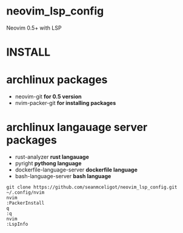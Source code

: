 # neovim_lsp_config
Neovim 0.5+ with LSP

INSTALL
=======

archlinux packages
============
- neovim-git **for 0.5 version**
- nvim-packer-git **for installing packages**

archlinux langauage server packages
===================================
- rust-analyzer **rust langauage**
- pyright **pythong language**
- dockerfile-language-server **dockerfile language**
- bash-language-server **bash language**

```shell
git clone https://github.com/seanmceligot/neovim_lsp_config.git ~/.config/nvim
nvim
:PackerInstall
q
:q
nvim
:LspInfo
```

